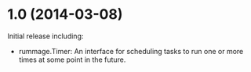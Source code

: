 # 1.0 (2014-03-08)

Initial release including:

 - rummage.Timer: An interface for scheduling tasks to run one or more times at some point in the future.